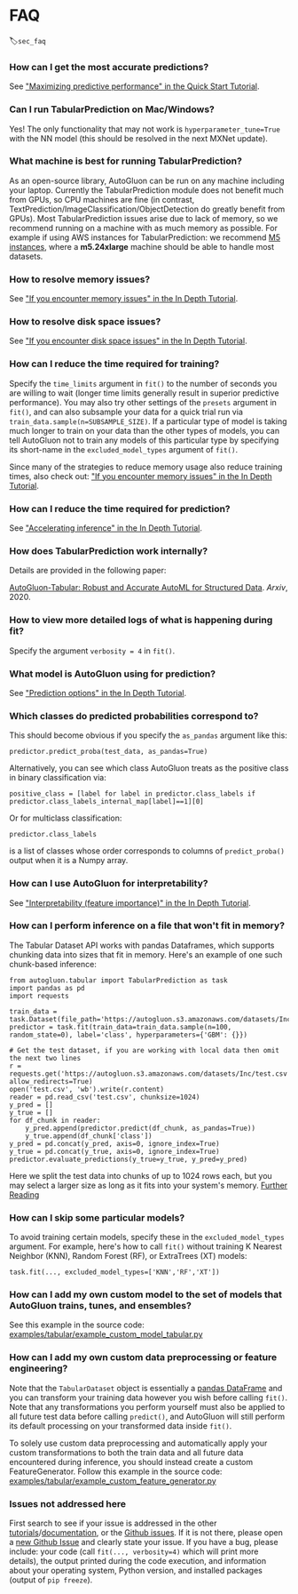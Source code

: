 # FAQ
:label:`sec_faq`


### How can I get the most accurate predictions?

See ["Maximizing predictive performance" in the Quick Start Tutorial](tabular-quickstart.html#maximizing-predictive-performance).


### Can I run TabularPrediction on Mac/Windows?

Yes! The only functionality that may not work is `hyperparameter_tune=True` with the NN model (this should be resolved in the next MXNet update).


### What machine is best for running TabularPrediction?

As an open-source library, AutoGluon can be run on any machine including your laptop. Currently the TabularPrediction module does not benefit much from GPUs, so CPU machines are fine (in contrast, TextPrediction/ImageClassification/ObjectDetection do greatly benefit from GPUs). Most TabularPrediction issues arise due to lack of memory, so we recommend running on a machine with as much memory as possible. For example if using AWS instances for TabularPrediction: we recommend [M5 instances](https://aws.amazon.com/ec2/instance-types/m5/), where a **m5.24xlarge** machine should be able to handle most datasets.


### How to resolve memory issues?

See ["If you encounter memory issues" in the In Depth Tutorial](tabular-indepth.html#if-you-encounter-memory-issues).


### How to resolve disk space issues?

See ["If you encounter disk space issues" in the In Depth Tutorial](tabular-indepth.html#if-you-encounter-disk-space-issues).


### How can I reduce the time required for training?

Specify the `time_limits` argument in `fit()` to the number of seconds you are willing to wait (longer time limits generally result in superior predictive performance). You may also try other settings of the `presets` argument in `fit()`, and can also subsample your data for a quick trial run via `train_data.sample(n=SUBSAMPLE_SIZE)`. If a particular type of model is taking much longer to train on your data than the other types of models, you can tell AutoGluon not to train any models of this particular type by specifying its short-name in the `excluded_model_types` argument of `fit()`.

Since many of the strategies to reduce memory usage also reduce training times, also check out: ["If you encounter memory issues" in the In Depth Tutorial](tabular-indepth.html#if-you-encounter-memory-issues).


### How can I reduce the time required for prediction?

See ["Accelerating inference" in the In Depth Tutorial](tabular-indepth.html#accelerating-inference).


### How does TabularPrediction work internally?

Details are provided in the following paper:

[AutoGluon-Tabular: Robust and Accurate AutoML for Structured Data](https://arxiv.org/abs/2003.06505). *Arxiv*, 2020.


### How to view more detailed logs of what is happening during fit?

Specify the argument `verbosity = 4` in `fit()`.


### What model is AutoGluon using for prediction?

See ["Prediction options" in the In Depth Tutorial](tabular-indepth.html#prediction-options-inference).


### Which classes do predicted probabilities correspond to?

This should become obvious if you specify the `as_pandas` argument like this:

```
predictor.predict_proba(test_data, as_pandas=True)
```

Alternatively, you can see which class AutoGluon treats as the positive class in binary classification via:

```
positive_class = [label for label in predictor.class_labels if predictor.class_labels_internal_map[label]==1][0]
```

Or for multiclass classification:

```
predictor.class_labels
```

is a list of classes whose order corresponds to columns of `predict_proba()` output when it is a Numpy array.


### How can I use AutoGluon for interpretability?

See ["Interpretability (feature importance)" in the In Depth Tutorial](tabular-indepth.html#interpretability-feature-importance).


### How can I perform inference on a file that won't fit in memory?

The Tabular Dataset API works with pandas Dataframes, which supports chunking data into sizes that fit in memory.
Here's an example of one such chunk-based inference:

```{.python .input}
from autogluon.tabular import TabularPrediction as task
import pandas as pd
import requests

train_data = task.Dataset(file_path='https://autogluon.s3.amazonaws.com/datasets/Inc/train.csv')
predictor = task.fit(train_data=train_data.sample(n=100, random_state=0), label='class', hyperparameters={'GBM': {}})

# Get the test dataset, if you are working with local data then omit the next two lines
r = requests.get('https://autogluon.s3.amazonaws.com/datasets/Inc/test.csv', allow_redirects=True)
open('test.csv', 'wb').write(r.content)
reader = pd.read_csv('test.csv', chunksize=1024)
y_pred = []
y_true = []
for df_chunk in reader:
    y_pred.append(predictor.predict(df_chunk, as_pandas=True))
    y_true.append(df_chunk['class'])
y_pred = pd.concat(y_pred, axis=0, ignore_index=True)
y_true = pd.concat(y_true, axis=0, ignore_index=True)
predictor.evaluate_predictions(y_true=y_true, y_pred=y_pred)
```

Here we split the test data into chunks of up to 1024 rows each, but you may select a larger size as long as it fits into your system's memory.
[Further Reading](https://pandas.pydata.org/pandas-docs/stable/user_guide/io.html#io-chunking)


### How can I skip some particular models?

To avoid training certain models, specify these in the `excluded_model_types` argument. For example, here's how to call `fit()` without training K Nearest Neighbor (KNN), Random Forest (RF), or ExtraTrees (XT) models:

```
task.fit(..., excluded_model_types=['KNN','RF','XT'])
```

### How can I add my own custom model to the set of models that AutoGluon trains, tunes, and ensembles?

See this example in the source code: [examples/tabular/example_custom_model_tabular.py](https://github.com/awslabs/autogluon/blob/master/examples/tabular/example_custom_model_tabular.py)


### How can I add my own custom data preprocessing or feature engineering?

Note that the `TabularDataset` object is essentially a [pandas DataFrame](https://pandas.pydata.org/pandas-docs/stable/reference/frame.html) and you can transform your training data however you wish before calling `fit()`. Note that any transformations you perform yourself must also be applied to all future test data before calling `predict()`, and AutoGluon will still perform its default processing on your transformed data inside `fit()`.

To solely use custom data preprocessing and automatically apply your custom transformations to both the train data and all future data encountered during inference, you should instead create a custom FeatureGenerator. Follow this example in the source code: [examples/tabular/example_custom_feature_generator.py](https://github.com/awslabs/autogluon/blob/master/examples/tabular/example_custom_feature_generator.py)


### Issues not addressed here

First search to see if your issue is addressed in the other [tutorials](index.html)/[documentation](../../api/autogluon.task.html), or the [Github issues](https://github.com/awslabs/autogluon/issues). If it is not there,
please open a [new Github Issue](https://github.com/awslabs/autogluon/issues/new) and clearly state your issue. If you have a bug, please include: your code (call `fit(..., verbosity=4)` which will print more details), the output printed during the code execution, and information about your operating system, Python version, and installed packages (output of `pip freeze`).
